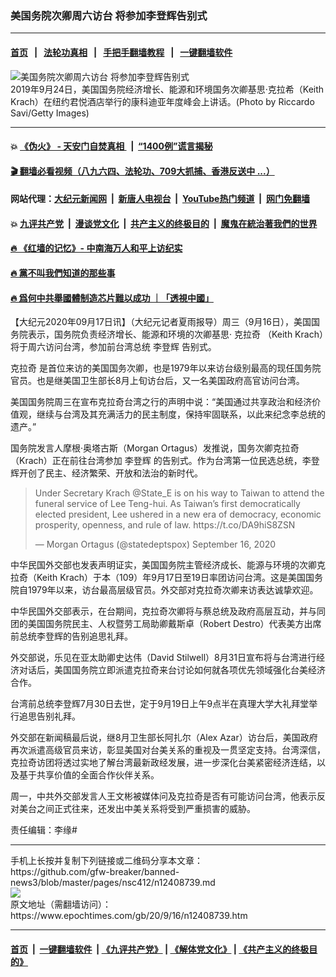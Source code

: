 ### 美国务院次卿周六访台 将参加李登辉告别式
------------------------

#### [首页](https://github.com/gfw-breaker/banned-news3/blob/master/README.md) &nbsp;&nbsp;|&nbsp;&nbsp; [法轮功真相](https://github.com/begood0513/basic/blob/master/README.md)  &nbsp;&nbsp;|&nbsp;&nbsp; [手把手翻墙教程](https://github.com/gfw-breaker/guides/wiki)  &nbsp;&nbsp;|&nbsp;&nbsp; [一键翻墙软件](https://github.com/gfw-breaker/nogfw/blob/master/README.md)  



<div><img alt="美国务院次卿周六访台 将参加李登辉告别式" class="attachment-djy_600_400 size-djy_600_400 wp-post-image" src="https://i.epochtimes.com/assets/uploads/2020/07/GettyImages-1176797117-600x400.jpg"/>
<div class="caption">
 2019年9月24日，美国国务院经济增长、能源和环境国务次卿基思·克拉希（Keith Krach）在纽约君悦酒店举行的康科迪亚年度峰会上讲话。(Photo by Riccardo Savi/Getty Images)
</div></div><hr/>

#### 💥 [《伪火》 - 天安门自焚真相 ](http://158.247.195.190:10000/videos/blog/weihuo.html)&nbsp; |&nbsp; [“1400例”谎言揭秘  ](http://158.247.195.190:10000/videos/blog/jiexi1400.html)

#### [ 🎬  翻墙必看视频（八九六四、法轮功、709大抓捕、香港反送中 ...）](https://github.com/gfw-breaker/links/blob/master/banned.md)

#### 网站代理：[大纪元新闻网](http://158.247.195.190:10080/gb/) &nbsp;|&nbsp; [新唐人电视台](http://158.247.195.190:8808/gb/)  &nbsp;|&nbsp; [YouTube热门频道](http://158.247.195.190/youtube.html) &nbsp;|&nbsp; [网门免翻墙](http://158.247.195.190:11000/show.aspx?name=ogHome)

#### 💥 [九评共产党](http://158.247.195.190:10000/videos/res/jiuping/)&nbsp; |&nbsp; [漫谈党文化](http://158.247.195.190:10000/videos/res/mtdwh/)&nbsp; |&nbsp; [共产主义的终极目的](http://158.247.195.190:10000/videos/res/zjmd/)&nbsp; |&nbsp; [魔鬼在統治著我們的世界](http://158.247.195.190:10000/videos/res/TheSpecter/)  

#### [ 🔥  《红墙的记忆》- 中南海万人和平上访纪实](http://158.247.195.190:10000/videos/news/../legend/index.html)

#### [ 🔥  黨不叫我們知道的那些事](http://158.247.195.190:10000/videos/news/truth02.html)

#### [ 🔥  爲何中共舉國體制造芯片難以成功 ｜「透視中國」](http://158.247.195.190:10000/videos/news/don03.html)

<div><p>
 【大纪元2020年09月17日讯】（大纪元记者夏雨报导）周三（9月16日），美国国务院表示，国务院负责经济增长、能源和环境的次卿基思·
 <ok href="https://www.epochtimes.com/gb/tag/%E5%85%8B%E6%8B%89%E5%A5%87.html">
  克拉奇
 </ok>
 （Keith Krach）将于周六访问台湾，参加前台湾总统
 <ok href="https://www.epochtimes.com/gb/tag/%E6%9D%8E%E7%99%BB%E8%BE%89.html">
  李登辉
 </ok>
 告别式。
</p>
<p>
 <ok href="https://www.epochtimes.com/gb/tag/%E5%85%8B%E6%8B%89%E5%A5%87.html">
  克拉奇
 </ok>
 是首位来访的美国国务次卿，也是1979年以来访台级别最高的现任国务院官员。也是继美国卫生部长8月上旬访台后，又一名美国政府高官访问台湾。
</p>
<p>
 美国国务院周三在宣布克拉奇台湾之行的声明中说：“美国通过共享政治和经济价值观，继续与台湾及其充满活力的民主制度，保持牢固联系，以此来纪念李总统的遗产。”
</p>
<p>
 国务院发言人摩根·奥塔古斯（Morgan Ortagus）发推说，国务次卿克拉奇（Krach）正在前往台湾参加
 <ok href="https://www.epochtimes.com/gb/tag/%E6%9D%8E%E7%99%BB%E8%BE%89.html">
  李登辉
 </ok>
 的告别式。作为台湾第一位民选总统，李登辉开创了民主、经济繁荣、开放和法治的新时代。
</p>
<p>
</p>
<blockquote class="twitter-tweet">
 <p dir="ltr" lang="en">
  Under Secretary Krach
  <ok href="https://twitter.com/State_E?ref_src=twsrc%5Etfw">
   @State_E
  </ok>
  is on his way to Taiwan to attend the funeral service of Lee Teng-hui. As Taiwan’s first democratically elected president, Lee ushered in a new era of democracy, economic prosperity, openness, and rule of law.
  <ok href="https://t.co/DA9hiS8ZSN">
   https://t.co/DA9hiS8ZSN
  </ok>
 </p>
 <p>
  — Morgan Ortagus (@statedeptspox)
  <ok href="https://twitter.com/statedeptspox/status/1306278251397099520?ref_src=twsrc%5Etfw">
   September 16, 2020
  </ok>
 </p>
</blockquote>
<p>
 <p>
 </p>
 <p>
  中华民国外交部也发表声明证实，美国国务院主管经济成长、能源与环境的次卿克拉奇（Keith Krach）于本（109）年9月17日至19日率团访问台湾。这是美国国务院自1979年以来，访台最高层级官员。外交部对克拉奇次卿来访表达诚挚欢迎。
 </p>
 <p>
  中华民国外交部表示，在台期间，克拉奇次卿将与蔡总统及政府高层互动，并与同团的美国国务院民主、人权暨劳工局助卿戴斯卓（Robert Destro）代表美方出席前总统李登辉的告别追思礼拜。
 </p>
 <p>
  外交部说，乐见在亚太助卿史达伟（David Stilwell）8月31日宣布将与台湾进行经济对话后，美国国务院立即派遣克拉奇来台讨论如何就各项优先领域强化台美经济合作。
 </p>
 <p>
  台湾前总统李登辉7月30日去世，定于9月19日上午9点半在真理大学大礼拜堂举行追思告别礼拜。
 </p>
 <p>
  外交部在新闻稿最后说，继8月卫生部长阿扎尔（Alex Azar）访台后，美国政府再次派遣高级官员来访，彰显美国对台美关系的重视及一贯坚定支持。台湾深信，克拉奇访团将透过实地了解台湾最新政经发展，进一步深化台美紧密经济连结，以及基于共享价值的全面合作伙伴关系。
 </p>
 <p>
  周一，中共外交部发言人王文彬被媒体问及克拉奇是否有可能访问台湾，他表示反对美台之间正式往来，还发出中美关系将受到严重损害的威胁。
 </p>
 <p>
  责任编辑：李缘#
 </p>
</p></div>
<hr/>
手机上长按并复制下列链接或二维码分享本文章：<br/>
https://github.com/gfw-breaker/banned-news3/blob/master/pages/nsc412/n12408739.md <br/>
<a href='https://github.com/gfw-breaker/banned-news3/blob/master/pages/nsc412/n12408739.md'><img src='https://github.com/gfw-breaker/banned-news3/blob/master/pages/nsc412/n12408739.md.png'/></a> <br/>
原文地址（需翻墙访问）：https://www.epochtimes.com/gb/20/9/16/n12408739.htm


------------------------
#### [首页](https://github.com/gfw-breaker/banned-news3/blob/master/README.md) &nbsp;|&nbsp; [一键翻墙软件](https://github.com/gfw-breaker/nogfw/blob/master/README.md) &nbsp;| [《九评共产党》](https://github.com/gfw-breaker/9ping.md/blob/master/README.md#九评之一评共产党是什么) | [《解体党文化》](https://github.com/gfw-breaker/jtdwh.md/blob/master/README.md) | [《共产主义的终极目的》](https://github.com/gfw-breaker/gczydzjmd.md/blob/master/README.md)


<img src='http://gfw-breaker.win/banned-news3/pages/nsc412/n12408739.md' width='0px' height='0px'/>